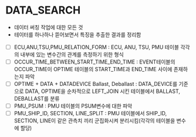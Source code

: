 # DATA_SEARCH     

- 데이터 써칭 작업에 대한 모든 것
- 테이터를 하나하나 뜯어보면서 특징을 추출한 결과를 정리함

- [ ] ECU,ANU,TSU,PMU_RELATION_FORM : ECU, ANU, TSU, PMU 테이블 각각의 내부에 있는 변수간의 관계를 측정하기 위한 형식
- [ ] OCCUR_TIME_BETWEEN_START_TIME_END_TIME : EVENT테이블의 OCCUR_TIME이 OPTIME 테이블의 START_TIME과 END_TIME 사이에 존재하는지 파악
- [ ] OPTIME + DATA + DATADEVICE Ballast, Deballast : DATA_DEVICE를 기준으로 DATA, OPTIME을 순차적으로 LEFT_JOIN 시킨 테이블에서 BALLAST, DEBALLAST를 분류
- [ ] PMU_PSUM : PMU 테이블의 PSUM변수에 대한 파악
- [ ] PMU_SHIP_ID, SECTION, LINE_SPLIT : PMU 테이블에서 SHIP_ID, SECTION, LINE이 같은 관측치 끼리 군집화시켜 분리시킴(각각의 테이블을 변수에 할당)
